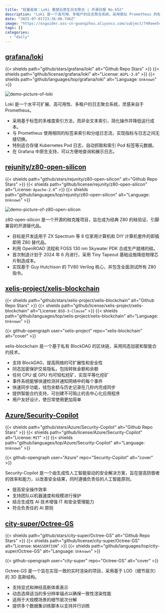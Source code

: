 ```yaml
---
title: "轻量高效：Loki 重塑云原生日志聚合 | 开源日报 No.652"
description: "Loki 是一个高可用、多租户的日志聚合系统，采用类似 Prometheus 的标签索引方法而非全文检索，降低运行成本。它无缝集成 Kubernetes 日志和 Grafana 可视化，特别适合云原生环境。"
date: "2025-07-01T23:36:06.746Z"
image: "https://osguider.oss-cn-guangzhou.aliyuncs.com/subject/749aee54dfbc7020aac022888d898b81.png"
tags: []
categories:
  - "daily"
---
```


## [grafana/loki](https://github.com/grafana/loki)

{{< shields path="github/stars/grafana/loki" alt="Github Repo Stars" >}} {{< shields path="github/license/grafana/loki" alt="License: `AGPL-3.0`" >}} {{< shields path="github/languages/top/grafana/loki" alt="Language: `Unknown`" >}}

![demo-picture-of-loki](https://static.osguider.com/subject/github/grafana/loki/01bb92e54361dbd6fba9b87976212a80.png)

Loki 是一个水平可扩展、高可用性、多租户的日志聚合系统，灵感来自于 Prometheus。

- 采用基于标签的多维度索引方法，而非全文本索引，简化操作并降低运行成本。
- 与 Prometheus 使用相同的标签来索引和分组日志流，实现指标与日志之间无缝切换。
- 特别适合存储 Kubernetes Pod 日志，自动抓取和索引 Pod 标签等元数据。
- 在 Grafana 中原生支持，可以方便地查询和展示日志。
  
## [rejunity/z80-open-silicon](https://github.com/rejunity/z80-open-silicon)

{{< shields path="github/stars/rejunity/z80-open-silicon" alt="Github Repo Stars" >}} {{< shields path="github/license/rejunity/z80-open-silicon" alt="License: `Apache-2.0`" >}} {{< shields path="github/languages/top/rejunity/z80-open-silicon" alt="Language: `Unknown`" >}}

![demo-picture-of-z80-open-silicon](https://static.osguider.com/subject/github/rejunity/z80-open-silicon/1533c63373c5710574e28d95fa1dd019.png)

z80-open-silicon 是一个开源的硅克隆项目，旨在成为经典 Z80 的硅验证、引脚兼容的开源替代品。

- 目标是开发适用于 ZX Spectrum 等 8 位家用计算机和 DIY 计算机套件的即插即用 Z80 替代品。
- 利用 OpenROAD 流程和 FOSS 130 nm Skywater PDK 合成生产就绪的硅。
- 首次制造计划于 2024 年 6 月进行，采用 Tiny Tapeout 基础设施降低物理芯片制造成本。
- 实现基于 Guy Hutchison 的 TV80 Verilog 核心，并包含全面测试所有 Z80 指令。
  
## [xelis-project/xelis-blockchain](https://github.com/xelis-project/xelis-blockchain)

{{< shields path="github/stars/xelis-project/xelis-blockchain" alt="Github Repo Stars" >}} {{< shields path="github/license/xelis-project/xelis-blockchain" alt="License: `BSD-3-Clause`" >}} {{< shields path="github/languages/top/xelis-project/xelis-blockchain" alt="Language: `Unknown`" >}}

{{< github-opengraph user="xelis-project" repo="xelis-blockchain" alt="cover" >}}

xelis-blockchain 是一个基于私有 BlockDAG 的区块链，采用同态加密和智能合约技术。

- 支持 BlockDAG，提高网络的可扩展性和安全性
- 同态加密保护交易隐私，包括转账金额和余额
- 任何 CPU 或 GPU 均可轻松挖矿，实现平等化挖矿
- 事件系统能够快速检测并通知网络中的每个事件
- 快速同步功能，钱包余额与历史记录在几秒内完成同步
- 提供智能合约支持，可创建不可阻止的去中心化应用程序
- 用户友好设计，使日常使用更加简单
  
## [Azure/Security-Copilot](https://github.com/Azure/Security-Copilot)

{{< shields path="github/stars/Azure/Security-Copilot" alt="Github Repo Stars" >}} {{< shields path="github/license/Azure/Security-Copilot" alt="License: `MIT`" >}} {{< shields path="github/languages/top/Azure/Security-Copilot" alt="Language: `Unknown`" >}}

{{< github-opengraph user="Azure" repo="Security-Copilot" alt="cover" >}}

Security-Copilot 是一个由生成性人工智能驱动的安全解决方案，旨在提高防御者的效率和能力，以改善安全结果，同时遵循负责任的人工智能原则。

- 提高安全操作效率
- 支持团队以机器速度和规模进行保护
- 结合生成性 AI 技术增强 IT 和安全管理能力
- 符合负责任的 AI 原则
  
## [city-super/Octree-GS](https://github.com/city-super/Octree-GS)

{{< shields path="github/stars/city-super/Octree-GS" alt="Github Repo Stars" >}} {{< shields path="github/license/city-super/Octree-GS" alt="License: `NOASSERTION`" >}} {{< shields path="github/languages/top/city-super/Octree-GS" alt="Language: `Unknown`" >}}

{{< github-opengraph user="city-super" repo="Octree-GS" alt="cover" >}}

Octree-GS 是一个旨在实现一致的实时渲染的项目，采用基于 LOD（细节层次）的 3D 高斯结构。

- 支持显式和神经高斯体素表示
- 动态选择适当的多分辨率锚点以确保一致性渲染性能
- 适用于大规模场景的细节层次分解
- 提供多个数据集训练脚本以支持并行训练
  
